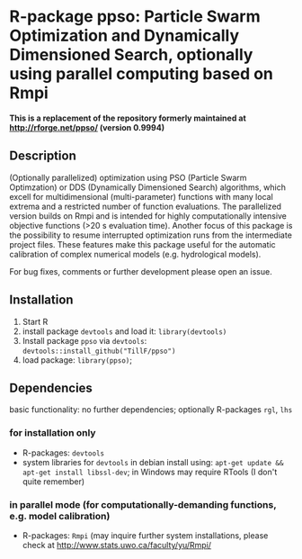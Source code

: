 R-package ppso: Particle Swarm Optimization and Dynamically Dimensioned Search, optionally using parallel computing based on Rmpi
======================================================================

**This is a replacement of the repository formerly maintained at http://rforge.net/ppso/ (version 0.9994)**

## Description
(Optionally parallelized) optimization using PSO (Particle Swarm Optimzation) or DDS (Dynamically Dimensioned Search) algorithms, which excell for multidimensional (multi-parameter) functions with many local extrema and a restricted number of function evaluations.
The parallelized version builds on Rmpi and is intended for highly computationally intensive objective functions (>20 s evaluation time).
Another focus of this package is the possibility to resume interrupted optimization runs from the intermediate project files.
These features make this package useful for the automatic calibration of complex numerical models (e.g. hydrological models). 

For bug fixes, comments or further development please open an issue.

## Installation

1. Start R
2. install package `devtools` and load it: `library(devtools)`
3. Install package `ppso` via `devtools`: 
`devtools::install_github("TillF/ppso")`
4. load package: 
`library(ppso)`;

## Dependencies
basic functionality: no further dependencies; optionally R-packages `rgl`, `lhs`
### for installation only
* R-packages: `devtools`
* system libraries for `devtools`
in debian install using: 
`apt-get update && apt-get install libssl-dev`;
in Windows may require RTools (I don't quite remember)
### in parallel mode (for computationally-demanding functions, e.g. model calibration)
* R-packages: `Rmpi` (may inquire further system installations, please check at http://www.stats.uwo.ca/faculty/yu/Rmpi/



